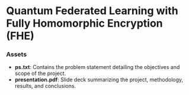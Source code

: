 # Quantum Federated Learning with Fully Homomorphic Encryption (FHE)

### Assets

- **ps.txt**: Contains the problem statement detailing the objectives and scope of the project.
- **presentation.pdf**: Slide deck summarizing the project, methodology, results, and conclusions.
